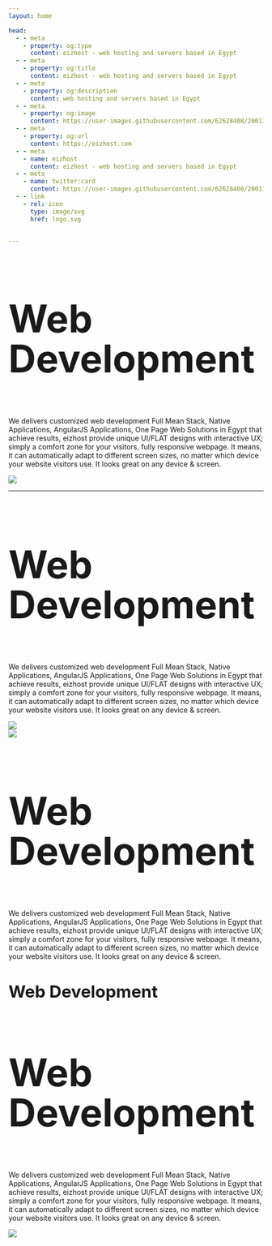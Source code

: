 ```yaml
---
layout: home

head:
  - - meta
    - property: og:type
      content: eizhost - web hosting and servers based in Egypt
  - - meta
    - property: og:title
      content: eizhost - web hosting and servers based in Egypt
  - - meta
    - property: og:description
      content: web hosting and servers based in Egypt
  - - meta
    - property: og:image
      content: https://user-images.githubusercontent.com/62628408/200117602-4b274d14-b1b2-4f61-8dcd-9f9482c677a0.png
  - - meta
    - property: og:url
      content: https://eizhost.com
  - - meta
    - name: eizhost
      content: eizhost - web hosting and servers based in Egypt
  - - meta
    - name: twitter:card
      content: https://user-images.githubusercontent.com/62628408/200117602-4b274d14-b1b2-4f61-8dcd-9f9482c677a0.png
  - - link
    - rel: icon
      type: image/svg
      href: logo.svg

 
---
```

<div class="custom-layout" style="max-width: 1254px !important;">
<div class="container text-center">
  <div class="row">
<div class="col-sm-8 col-lg-6 ">
<div >
<i style="float:left;font-size: 37px;" class="fa fa-cube fa-2x">  </i>
<h3 style="font-size:75px !important;line-height: 79px;">Web Development</h3>
<p class="bl-p">We delivers customized web development Full Mean Stack, Native Applications, AngularJS Applications, One Page Web Solutions in Egypt that achieve results, eizhost provide unique UI/FLAT designs with interactive UX; simply a comfort zone for your visitors, fully responsive webpage. It means, it can automatically adapt to different screen sizes, no matter which device your website visitors use. It looks great on any device &amp; screen.</p>
 
</div>
    </div>
<div class="col-lg-6 "  >
 <img class="img-responsive" src="https://gomycode.com/eg/wp-content/uploads/sites/28/2024/01/Photos-Demarrage-27.09-1-1.png"  >
</div>
 </div>
</div>
</div>

 
---

<!-- Custom home layout -->
<div class="custom-layout">
<div class="container text-center">
  <div class="row">
<div class="col-sm-8 col-lg-6">
<div>
<i style="float:left;font-size: 37px;" class="fa fa-cube fa-2x">  </i>
<h3 style="font-size:75px !important;line-height: 79px;">Web Development</h3>
<p class="bl-p">We delivers customized web development Full Mean Stack, Native Applications, AngularJS Applications, One Page Web Solutions in Egypt that achieve results, eizhost provide unique UI/FLAT designs with interactive UX; simply a comfort zone for your visitors, fully responsive webpage. It means, it can automatically adapt to different screen sizes, no matter which device your website visitors use. It looks great on any device &amp; screen.</p>
 
</div>
    </div>
<div class="col-lg-6 "  >
 <img class="img-responsive" src="https://gomycode.com/eg/wp-content/uploads/sites/28/2023/04/gomytech-1-2.png"  >
</div>
 </div>
</div>
</div>

<!-- Custom home layout -->

<div class="custom-layout">
 <div class="container text-center">
  <div class="row">
<div class="col-lg-6 "  >
 <img class="img-responsive" src="https://gomycode.com/eg/wp-content/uploads/sites/28/2023/03/Smiling-girl-1.png"  >
</div>

<div class="col-sm-8 col-lg-6">
<div>
<i style="float:left;font-size: 37px;" class="fa fa-cube fa-2x">  </i>
<h3 style="font-size:75px !important;line-height: 79px;">Web Development</h3>
<p class="bl-p">We delivers customized web development Full Mean Stack, Native Applications, AngularJS Applications, One Page Web Solutions in Egypt that achieve results, eizhost provide unique UI/FLAT designs with interactive UX; simply a comfort zone for your visitors, fully responsive webpage. It means, it can automatically adapt to different screen sizes, no matter which device your website visitors use. It looks great on any device &amp; screen.</p>
 
</div>
 </div>
 </div>
</div>
</div>

<!-- Custom home layout -->

<div class="custom-layout">
<div class="container text-center">
  <div class="row">
<div class="col-sm-12 col-lg-8">
<div class="block">
<i style="float:left;font-size: 37px;" class="fa fa-cube fa-2x">  </i>
<h3 class="d-lg-none d-md-none " style="font-size:33px !important;line-height: 30px;">Web Development</h3>
<h3 class="d-none d-sm-block" style="font-size:75px !important;line-height: 79px;">Web Development</h3>


<p class="bl-p">We delivers customized web development Full Mean Stack, Native Applications, AngularJS Applications, One Page Web Solutions in Egypt that achieve results, eizhost provide unique UI/FLAT designs with interactive UX; simply a comfort zone for your visitors, fully responsive webpage. It means, it can automatically adapt to different screen sizes, no matter which device your website visitors use. It looks great on any device &amp; screen.</p>
 
</div>
    </div>
<div class="col-lg-4 "  >
 <img class="img-responsive" src="https://gomycode.com/eg/wp-content/uploads/sites/28/2024/01/Photos-Demarrage-27.09-1-1.png"  >
</div>
 </div>
</div>
</div>




